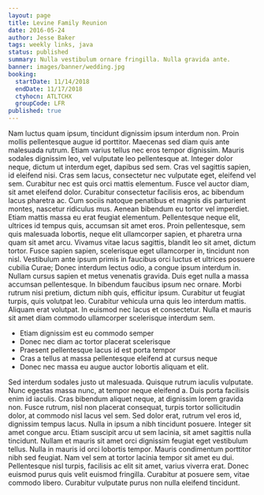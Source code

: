 ```yaml
---
layout: page
title: Levine Family Reunion
date: 2016-05-24
author: Jesse Baker
tags: weekly links, java
status: published
summary: Nulla vestibulum ornare fringilla. Nulla gravida ante.
banner: images/banner/wedding.jpg
booking:
  startDate: 11/14/2018
  endDate: 11/17/2018
  ctyhocn: ATLTCHX
  groupCode: LFR
published: true
---
```

Nam luctus quam ipsum, tincidunt dignissim ipsum interdum non. Proin mollis pellentesque augue id porttitor. Maecenas sed diam quis ante malesuada rutrum. Etiam varius tellus nec eros tempor dignissim. Mauris sodales dignissim leo, vel vulputate leo pellentesque at. Integer dolor neque, dictum ut interdum eget, dapibus sed sem. Cras vel sagittis sapien, id eleifend nisi. Cras sem lacus, consectetur nec vulputate eget, eleifend vel sem. Curabitur nec est quis orci mattis elementum. Fusce vel auctor diam, sit amet eleifend dolor. Curabitur consectetur facilisis eros, ac bibendum lacus pharetra ac. Cum sociis natoque penatibus et magnis dis parturient montes, nascetur ridiculus mus. Aenean bibendum eu tortor vel imperdiet. Etiam mattis massa eu erat feugiat elementum. Pellentesque neque elit, ultrices id tempus quis, accumsan sit amet eros.
Proin pellentesque, sem quis malesuada lobortis, neque elit ullamcorper sapien, et pharetra urna quam sit amet arcu. Vivamus vitae lacus sagittis, blandit leo sit amet, dictum tortor. Fusce sapien sapien, scelerisque eget ullamcorper in, tincidunt non nisl. Vestibulum ante ipsum primis in faucibus orci luctus et ultrices posuere cubilia Curae; Donec interdum lectus odio, a congue ipsum interdum in. Nullam cursus sapien et metus venenatis gravida. Duis eget nulla a massa accumsan pellentesque. In bibendum faucibus ipsum nec ornare. Morbi rutrum nisi pretium, dictum nibh quis, efficitur ipsum. Curabitur ut feugiat turpis, quis volutpat leo. Curabitur vehicula urna quis leo interdum mattis. Aliquam erat volutpat. In euismod nec lacus et consectetur. Nulla et mauris sit amet diam commodo ullamcorper scelerisque interdum sem.

* Etiam dignissim est eu commodo semper
* Donec nec diam ac tortor placerat scelerisque
* Praesent pellentesque lacus id est porta tempor
* Cras a tellus at massa pellentesque eleifend at cursus neque
* Donec nec massa eu augue auctor lobortis aliquam et elit.

Sed interdum sodales justo ut malesuada. Quisque rutrum iaculis vulputate. Nunc egestas massa nunc, at tempor neque eleifend a. Duis porta facilisis enim id iaculis. Cras bibendum aliquet neque, at dignissim lorem gravida non. Fusce rutrum, nisl non placerat consequat, turpis tortor sollicitudin dolor, at commodo nisl lacus vel sem. Sed dolor erat, rutrum vel eros id, dignissim tempus lacus. Nulla in ipsum a nibh tincidunt posuere. Integer sit amet congue arcu. Etiam suscipit arcu ut sem lacinia, sit amet sagittis nulla tincidunt.
Nullam et mauris sit amet orci dignissim feugiat eget vestibulum tellus. Nulla in mauris id orci lobortis tempor. Mauris condimentum porttitor nibh sed feugiat. Nam vel sem at tortor lacinia tempor sit amet eu dui. Pellentesque nisl turpis, facilisis ac elit sit amet, varius viverra erat. Donec euismod purus quis velit euismod fringilla. Curabitur at posuere sem, vitae commodo libero. Curabitur vulputate purus non nulla eleifend tincidunt.
